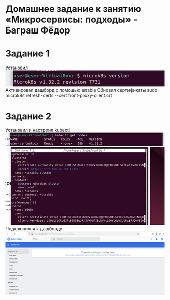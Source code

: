# Домашнее задание к занятию «Микросервисы: подходы» - Баграш Фёдор

# Задание 1
Установил
![](/img/Снимок%20экрана%202025-03-13%20200458.png)
Активировал дашборд с помощью enable
Обновил сертификаты sudo microk8s refresh-certs --cert front-proxy-client.crt
# Задание 2
Установил и настроил kubectl
![](/img/Снимок%20экрана%202025-03-13%20200621.png)
![](/img/Снимок%20экрана%202025-03-13%20200638.png)
Подключился к дашборду
![](/img/Снимок%20экрана%202025-03-13%20200203.png)
